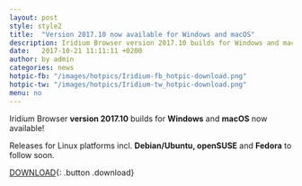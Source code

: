 ```yaml
---
layout: post
style: style2
title:  "Version 2017.10 now available for Windows and macOS"
description: Iridium Browser version 2017.10 builds for Windows and macOS now available! Releases for the Debian/Ubuntu, openSUSE and Fedora to follow soon.
date:   2017-10-21 11:11:11 +0200
author:	by admin
categories: news
hotpic-fb: "/images/hotpics/Iridium-fb_hotpic-download.png"
hotpic-tw: "/images/hotpics/Iridium-tw_hotpic-download.png"
menu: no
---
```


Iridium Browser **version 2017.10** builds for **Windows** and **macOS** now available!
<!--break-->
Releases for Linux platforms incl. **Debian/Ubuntu, openSUSE** and **Fedora** to follow soon.

[DOWNLOAD](/downloads/index.html "download Iridium Browser"){: .button .download}
